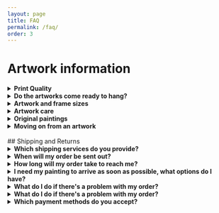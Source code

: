 ```yaml
---
layout: page
title: FAQ
permalink: /faq/
order: 3
---
```


# Artwork information

<details markdown='1'><summary class="faq-container"><strong>Print Quality</strong></summary> 
All our artwork prints are giclée. They have the highest resolution and the sharpest detail. Giclée prints capture every shade, tone and colour of the original artwork. This is partly because standard printers use dye-based inks instead of pigment-based inks. Our prints, when stored or displayed in normal conditions, should last 100 years or more, so we think investing in giclée printing is the way to go.
</details>   

<details markdown='1'><summary class="faq-container"><strong>Do the artworks come ready to hang?</strong></summary> 
Yes, all artworks come read to hang, no assembly is required upon receiving your artwork! It is however important to check the material of your wall and make sure you use the appropriate nail thickness and length, taking into consideration the weight of the artwork. This is generally not an issue but be wary of crumbling type materials or very thin walls.
</details>  

<details markdown='1'><summary class="faq-container"><strong>Artwork and frame sizes</strong></summary> 
The size of the artwork itself will be exactly as you selected in your order (A4, A3, A2 etc). 
We source our frames from different places so the dimensions of the frames may vary ever so slightly with every order. However it's a very small margin, and the approximate size and weight of an framed artwork is specified in the description of each individual artwork.
</details>  

<details markdown='1'><summary class="faq-container"><strong>Artwork care</strong></summary> 
All paper-based framed artworks have a Perspex protective cover. We don't use glass for safety reasons. Use a dry microfibre cloth to gently wipe any dust off of the frame and protective cover. 
</details>  

<details markdown='1'><summary class="faq-container"><strong>Original paintings</strong></summary> 
Some original paintings are for sale. However, that may change at any time and we do still use prints from that original, and own all creative and business rights to that painting.
</details>  

<details markdown='1'><summary class="faq-container"><strong>Moving on from an artwork</strong></summary> 
Some artworks are with us for life, some are like seasons and we grow out of them. If you are looking to replace one the artworks you bought from us, send it back to us (we will cover shipping costs). We'll donate it and send you a photo of the artwork's new home! 
</details>  

<br>
## Shipping and Returns

<details markdown='1'><summary class="faq-container"><strong>Which shipping services do you provide?</strong></summary> 
At the moment, all items are shipped via Australia Post. Final shipping costs are shown “in cart” during the checkout process, before the final payment step. Shipping costs depend on your location and the weight/dimensions of the package.
</details>  


<details markdown='1'><summary class="faq-container"><strong>When will my order be sent out?</strong></summary> 
Paintings are posted within 7-10 days of placing the order.
</details>  

<details markdown='1'><summary class="faq-container"><strong>How long will my order take to reach me?</strong></summary> 
<a href="https://auspost.com.au/mypost/track">Tracking your parcel</a> on the Australia Post website will give you the best idea of when you can expect your order to arrive. 
</details>  

<details markdown='1'><summary class="faq-container"><strong>I need my painting to arrive as soon as possible, what options do I have?</strong></summary> 
Send us a message <a href="/contact">here</a> and we'll organise express delivery.
</details>  

<details markdown='1'><summary class="faq-container"><strong>What do I do if there's a problem with my order?</strong></summary> 
All orders are non-exchangeable and non-refundable with the exception of a parcel arriving damaged. If this occurs, please send an email within 48 hours of receiving the parcel to fourseasonedstrings@gmail.com (link) with a few photos of the damaged parcel attached and we'll sort it out with no extra costs on your end.
</details>  


<details markdown='1'><summary class="faq-container"><strong>What do I do if there's a problem with my order?</strong></summary> 
All orders are non-exchangeable and non-refundable with the exception of a parcel arriving damaged. If this occurs, please send an email within 48 hours of receiving the parcel to fourseasonedstrings@gmail.com (link) with a few photos of the damaged parcel attached and we'll sort it out with no extra costs on your end.

If you have entered the shipping address incorrectly, please let us know as soon as possible through our <a href="/contact">Contact Us</a> page. If your parcel has not been dropped off at the post office, we can change your address immediately, you only need to provide your full name and the order number. 

Unfortunately, if the order has been dropped off at the post office, it's highly probable that you will need to order the painting again including delivery costs. Please double check your shipping address before finalising an order to avoid this problem.
</details>  

<details markdown='1'><summary class="faq-container"><strong>Which payment methods do you accept?</strong></summary> 
We accept PayPal and credit card.
</details>  






